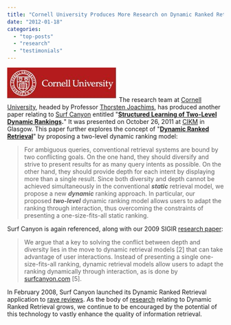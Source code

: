 ```yaml
---
title: "Cornell University Produces More Research on Dynamic Ranked Retrieval"
date: "2012-01-18"
categories: 
  - "top-posts"
  - "research"
  - "testimonials"
---
```


![](/assets/images/rank-dynamics/Cornell-University-Logo.jpg "Cornell University")The research team at [Cornell University](http://www.cs.cornell.edu/), headed by Professor [Thorsten Joachims](http://www.cs.cornell.edu/People/tj/), has produced another paper relating to [Surf Canyon](http://www.surfcanyon.com) entitled "**[Structured Learning of Two-Level Dynamic Rankings](http://www.cs.cornell.edu/People/tj/publications/raman_etal_11a.pdf "Structured Learning of Two-Level Dynamic Rankings").**" It was presented on October 26, 2011 at [CIKM](http://www.cikm2011.org/schedule_wednesday) in Glasgow. This paper further explores the concept of "**[Dynamic Ranked Retrieval](http://www.cs.cornell.edu/people/tj/publications/brandt_etal_11a.pdf "Dynamic Ranked Retrieval")**" by proposing a two-level dynamic ranking model:

> For ambiguous queries, conventional retrieval systems are bound by two conflicting goals. On the one hand, they should diversify and strive to present results for as many query intents as possible. On the other hand, they should provide depth for each intent by displaying more than a single result. Since both diversity and depth cannot be achieved simultaneously in the conventional **_static_** retrieval model, we propose a new **_dynamic_** ranking approach. In particular, our proposed **_two-level_** dynamic ranking model allows users to adapt the ranking through interaction, thus overcoming the constraints of presenting a one-size-fits-all static ranking.

Surf Canyon is again referenced, along with our 2009 SIGIR [research paper](http://www.surfcanyon.com/SurfCanyonDemonstrationResearchPaper.pdf "Demonstration of Improved Search Result Relevancy Using Real-Time Implicit Relevance Feedback"):

> We argue that a key to solving the conflict between depth and diversity lies in the move to dynamic retrieval models \[2\] that can take advantage of user interactions. Instead of presenting a single one-size-fits-all ranking, dynamic retrieval models allow users to adapt the ranking dynamically through interaction, as is done by [surfcanyon.com](http://www.surfcanyon.com) \[5\].

In February 2008, Surf Canyon launched its Dynamic Ranked Retrieval application to [rave reviews](http://blog.surfcanyon.com/2008/02/19/the-reviews-are-rave/). As the body of [research](http://blog.surfcanyon.com/category/research/) relating to Dynamic Ranked Retrieval grows, we continue to be encouraged by the potential of this technology to vastly enhance the quality of information retrieval.
